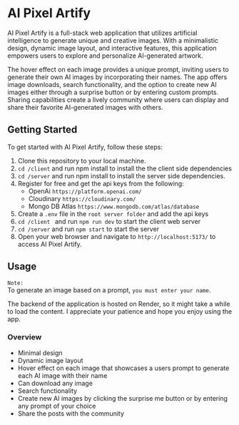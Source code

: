 # AI Pixel Artify

AI Pixel Artify is a full-stack web application that utilizes artificial intelligence to generate unique and creative images. With a minimalistic design, dynamic image layout, and interactive features, this application empowers users to explore and personalize AI-generated artwork.

The hover effect on each image provides a unique prompt, inviting users to generate their own AI images by incorporating their names. The app offers image downloads, search functionality, and the option to create new AI images either through a surprise button or by entering custom prompts. Sharing capabilities create a lively community where users can display and share their favorite AI-generated images with others.

## Getting Started

To get started with AI Pixel Artify, follow these steps:

1. Clone this repository to your local machine.
2. `cd /client` and run npm install to install the the client side dependencies
3. `cd /server` and run npm install to install the server side dependencies.
4. Register for free and get the api keys from the following:
   - OpenAi `https://platform.openai.com/`
   - Cloudinary `https://cloudinary.com/`
   - Mongo DB Atlas `https://www.mongodb.com/atlas/database`
5. Create a `.env` file in the `root server folder` and add the api keys
6. `cd /client ` and run `npm run dev` to start the client web server
7. `cd /server` and run `npm start` to start the server
8. Open your web browser and navigate to `http://localhost:5173/` to access AI Pixel Artify.

## Usage

`Note:` </br>
To generate an image based on a prompt, `you must enter your name`.

The backend of the application is hosted on Render, so it might take a while to load the content. I appreciate your patience and hope you enjoy using the app.

### Overview

- Minimal design
- Dynamic image layout
- Hover effect on each image that showcases a users prompt to generate each AI image with their name
- Can download any image
- Search functionality
- Create new AI images by clicking the surprise me button or by entering any prompt of your choice
- Share the posts with the community
